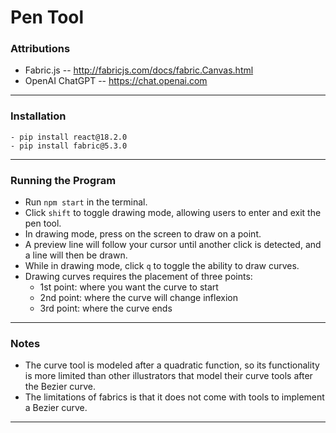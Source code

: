 # Pen Tool


### Attributions
- Fabric.js -- http://fabricjs.com/docs/fabric.Canvas.html
- OpenAI ChatGPT -- https://chat.openai.com


---
  
### Installation
```
- pip install react@18.2.0
- pip install fabric@5.3.0
```

--- 

### Running the Program
- Run `npm start` in the terminal.
- Click `shift` to toggle drawing mode, allowing users to enter and exit the pen tool.
- In drawing mode, press on the screen to draw on a point.
- A preview line will follow your cursor until another click is detected, and a line will then be drawn.
- While in drawing mode, click `q` to toggle the ability to draw curves.
- Drawing curves requires the placement of three points:
    - 1st point: where you want the curve to start
    - 2nd point: where the curve will change inflexion
    - 3rd point: where the curve ends

---

### Notes
- The curve tool is modeled after a quadratic function, so its functionality is more limited than other illustrators that model their curve tools after the Bezier curve.
- The limitations of fabrics is that it does not come with tools to implement a Bezier curve.

---